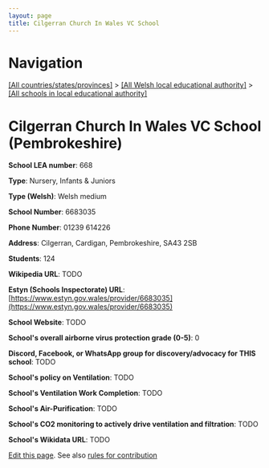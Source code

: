 ```yaml
---
layout: page
title: Cilgerran Church In Wales VC School
---
```

# Navigation

[[All countries/states/provinces]](../../..) > [[All Welsh local educational authority]](../..) > [[All schools in local educational authority]](..)

# Cilgerran Church In Wales VC School (Pembrokeshire)

**School LEA number**: 668

**Type**: Nursery, Infants & Juniors

**Type (Welsh)**: Welsh medium

**School Number**: 6683035

**Phone Number**: 01239 614226

**Address**: Cilgerran, Cardigan, Pembrokeshire, SA43 2SB

**Students**: 124

**Wikipedia URL**: TODO

**Estyn (Schools Inspectorate) URL**: [https://www.estyn.gov.wales/provider/6683035](https://www.estyn.gov.wales/provider/6683035)

**School Website**: TODO

**School's overall airborne virus protection grade (0-5)**: 0

**Discord, Facebook, or WhatsApp group for discovery/advocacy for THIS school**: TODO

**School's policy on Ventilation**: TODO

**School's Ventilation Work Completion**: TODO

**School's Air-Purification**: TODO

**School's CO2 monitoring to actively drive ventilation and filtration**: TODO

**School's Wikidata URL**: TODO




[Edit this page](https://github.com/ventilate-schools/Wales/edit/prif/./Pembrokeshire/Cilgerran_Church_In_Wales_VC_School.md). See also [rules for contribution](../../../contribution-rules/)